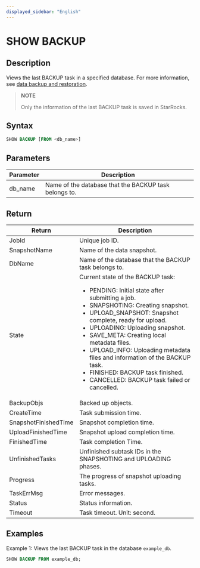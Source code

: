 ```yaml
---
displayed_sidebar: "English"
---
```


# SHOW BACKUP

## Description

Views the last BACKUP task in a specified database. For more information, see [data backup and restoration](../../../administration/management/Backup_and_restore.md).

> **NOTE**
>
> Only the information of the last BACKUP task is saved in StarRocks.

## Syntax

```SQL
SHOW BACKUP [FROM <db_name>]
```

## Parameters

| **Parameter** | **Description**                                       |
| ------------- | ----------------------------------------------------- |
| db_name       | Name of the database that the BACKUP task belongs to. |

## Return

| **Return**           | **Description**                                              |
| -------------------- | ------------------------------------------------------------ |
| JobId                | Unique job ID.                                               |
| SnapshotName         | Name of the data snapshot.                                   |
| DbName               | Name of the database that the BACKUP task belongs to.        |
| State                | Current state of the BACKUP task:<ul><li>PENDING: Initial state after submitting a job.</li><li>SNAPSHOTING: Creating snapshot.</li><li>UPLOAD_SNAPSHOT: Snapshot complete, ready for upload.</li><li>UPLOADING: Uploading snapshot.</li><li>SAVE_META: Creating local metadata files.</li><li>UPLOAD_INFO: Uploading metadata files and information of the BACKUP task.</li><li>FINISHED: BACKUP task finished.</li><li>CANCELLED: BACKUP task failed or cancelled.</li></ul> |
| BackupObjs           | Backed up objects.                                           |
| CreateTime           | Task submission time.                                        |
| SnapshotFinishedTime | Snapshot completion time.                                    |
| UploadFinishedTime   | Snapshot upload completion time.                             |
| FinishedTime         | Task completion Time.                                        |
| UnfinishedTasks      | Unfinished subtask IDs in the SNAPSHOTING and UPLOADING phases. |
| Progress             | The progress of snapshot uploading tasks.                             |
| TaskErrMsg           | Error messages.                                              |
| Status               | Status information.                                          |
| Timeout              | Task timeout. Unit: second.                                  |

## Examples

Example 1: Views the last BACKUP task in the database `example_db`.

```SQL
SHOW BACKUP FROM example_db;
```
